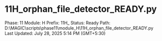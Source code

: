# 11H_orphan_file_detector_READY.py

Phase: 11
Module: H
Prefix: 11H_
Status: Ready
Path: D:\MAGIC\scripts\phase11\module_H\11H_orphan_file_detector_READY.py
Last Updated: July 28, 2025 5:14 PM (GMT+5:30)
